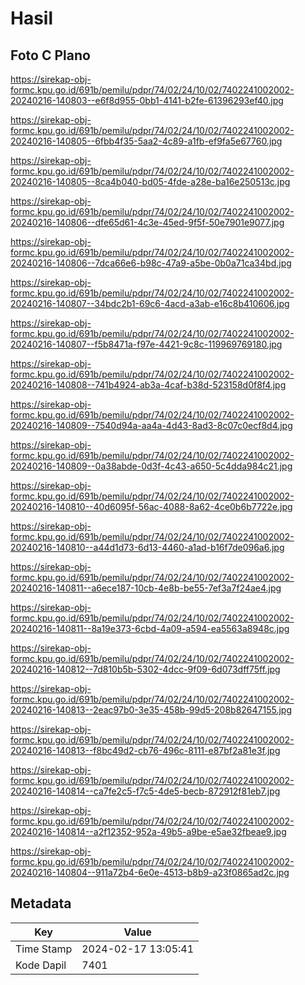 # Hasil

## Foto C Plano

https://sirekap-obj-formc.kpu.go.id/691b/pemilu/pdpr/74/02/24/10/02/7402241002002-20240216-140803--e6f8d955-0bb1-4141-b2fe-61396293ef40.jpg

https://sirekap-obj-formc.kpu.go.id/691b/pemilu/pdpr/74/02/24/10/02/7402241002002-20240216-140805--6fbb4f35-5aa2-4c89-a1fb-ef9fa5e67760.jpg

https://sirekap-obj-formc.kpu.go.id/691b/pemilu/pdpr/74/02/24/10/02/7402241002002-20240216-140805--8ca4b040-bd05-4fde-a28e-ba16e250513c.jpg

https://sirekap-obj-formc.kpu.go.id/691b/pemilu/pdpr/74/02/24/10/02/7402241002002-20240216-140806--dfe65d61-4c3e-45ed-9f5f-50e7901e9077.jpg

https://sirekap-obj-formc.kpu.go.id/691b/pemilu/pdpr/74/02/24/10/02/7402241002002-20240216-140806--7dca66e6-b98c-47a9-a5be-0b0a71ca34bd.jpg

https://sirekap-obj-formc.kpu.go.id/691b/pemilu/pdpr/74/02/24/10/02/7402241002002-20240216-140807--34bdc2b1-69c6-4acd-a3ab-e16c8b410606.jpg

https://sirekap-obj-formc.kpu.go.id/691b/pemilu/pdpr/74/02/24/10/02/7402241002002-20240216-140807--f5b8471a-f97e-4421-9c8c-119969769180.jpg

https://sirekap-obj-formc.kpu.go.id/691b/pemilu/pdpr/74/02/24/10/02/7402241002002-20240216-140808--741b4924-ab3a-4caf-b38d-523158d0f8f4.jpg

https://sirekap-obj-formc.kpu.go.id/691b/pemilu/pdpr/74/02/24/10/02/7402241002002-20240216-140809--7540d94a-aa4a-4d43-8ad3-8c07c0ecf8d4.jpg

https://sirekap-obj-formc.kpu.go.id/691b/pemilu/pdpr/74/02/24/10/02/7402241002002-20240216-140809--0a38abde-0d3f-4c43-a650-5c4dda984c21.jpg

https://sirekap-obj-formc.kpu.go.id/691b/pemilu/pdpr/74/02/24/10/02/7402241002002-20240216-140810--40d6095f-56ac-4088-8a62-4ce0b6b7722e.jpg

https://sirekap-obj-formc.kpu.go.id/691b/pemilu/pdpr/74/02/24/10/02/7402241002002-20240216-140810--a44d1d73-6d13-4460-a1ad-b16f7de096a6.jpg

https://sirekap-obj-formc.kpu.go.id/691b/pemilu/pdpr/74/02/24/10/02/7402241002002-20240216-140811--a6ece187-10cb-4e8b-be55-7ef3a7f24ae4.jpg

https://sirekap-obj-formc.kpu.go.id/691b/pemilu/pdpr/74/02/24/10/02/7402241002002-20240216-140811--8a19e373-6cbd-4a09-a594-ea5563a8948c.jpg

https://sirekap-obj-formc.kpu.go.id/691b/pemilu/pdpr/74/02/24/10/02/7402241002002-20240216-140812--7d810b5b-5302-4dcc-9f09-6d073dff75ff.jpg

https://sirekap-obj-formc.kpu.go.id/691b/pemilu/pdpr/74/02/24/10/02/7402241002002-20240216-140813--2eac97b0-3e35-458b-99d5-208b82647155.jpg

https://sirekap-obj-formc.kpu.go.id/691b/pemilu/pdpr/74/02/24/10/02/7402241002002-20240216-140813--f8bc49d2-cb76-496c-8111-e87bf2a81e3f.jpg

https://sirekap-obj-formc.kpu.go.id/691b/pemilu/pdpr/74/02/24/10/02/7402241002002-20240216-140814--ca7fe2c5-f7c5-4de5-becb-872912f81eb7.jpg

https://sirekap-obj-formc.kpu.go.id/691b/pemilu/pdpr/74/02/24/10/02/7402241002002-20240216-140814--a2f12352-952a-49b5-a9be-e5ae32fbeae9.jpg

https://sirekap-obj-formc.kpu.go.id/691b/pemilu/pdpr/74/02/24/10/02/7402241002002-20240216-140804--911a72b4-6e0e-4513-b8b9-a23f0865ad2c.jpg


## Metadata

| Key        | Value               |
| ---------- | ------------------- |
| Time Stamp | 2024-02-17 13:05:41 |
| Kode Dapil | 7401                |



